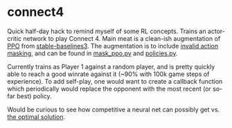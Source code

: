 # connect4

Quick half-day hack to remind myself of some RL concepts. Trains an actor-critic network to play Connect 4.
Main meat is a clean-ish augmentation of [PPO](https://arxiv.org/abs/1707.06347) from [stable-baselines3](https://github.com/DLR-RM/stable-baselines3/tree/master/stable_baselines3/ppo).
The augmentation is to include [invalid action masking](https://costa.sh/blog-a-closer-look-at-invalid-action-masking-in-policy-gradient-algorithms.html), and can be found in [mask_ppo.py](mask_ppo.py) and [policies.py](policies.py).

Currently trains as Player 1 against a random player, and is pretty quickly able to reach a good winrate against it (~90% with 100k game steps of experience).
To add self-play, one would want to create a callback function which periodically would replace the opponent with the most recent (or so-far best) policy.

Would be curious to see how competitive a neural net can possibly get vs. [the optimal solution](http://blog.gamesolver.org/solving-connect-four/01-introduction/).
